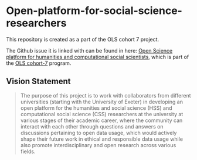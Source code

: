 # Open-platform-for-social-science-researchers
This repository is created as a part of the OLS cohort 7 project.

The Github issue it is linked with can be found in here: [Open Science platform for humanities and computational social scientists](https://github.com/open-life-science/ols-7/issues/18), which is part of the [OLS cohort-7](https://github.com/open-life-science/ols-7) program.

## Vision Statement

> The purpose of this project is to work with collaborators from different universities (starting with the University of Exeter) in developing an open platform for the humanities and social science (HSS) and computational social science (CSS) researchers at the university at various stages of their academic career, where the community can interact with each other through questions and answers on discussions pertaining to open data usage, which would actively shape their future work in ethical and responsible data usage while also promote interdisciplinary and open research across various fields.


